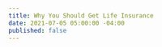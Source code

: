 ```yaml
---
title: Why You Should Get Life Insurance
date: 2021-07-05 05:00:00 -04:00
published: false
---
```



